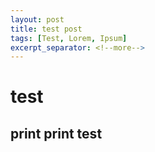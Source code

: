 ```yaml
---
layout: post
title: test post
tags: [Test, Lorem, Ipsum]
excerpt_separator: <!--more-->
---
```


# test
## print print test

